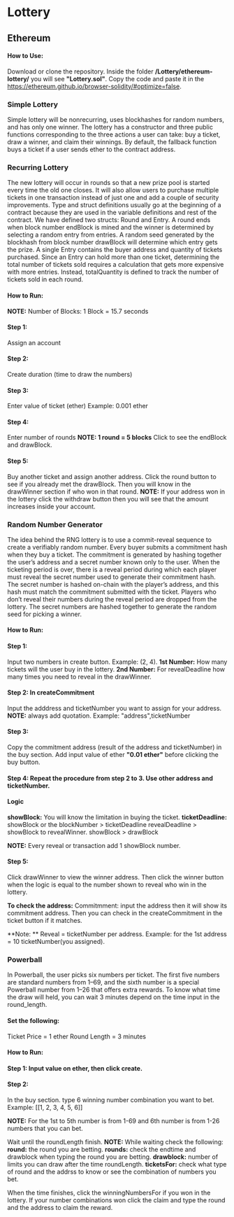 # Lottery

## Ethereum 


#### How to Use: 
Download or clone the repository. Inside the folder **/Lottery/ethereum-lottery/** you will see **"Lottery.sol"**. Copy the code and paste it in the https://ethereum.github.io/browser-solidity/#optimize=false.


### Simple Lottery
Simple lottery will be nonrecurring, uses blockhashes for random numbers, and has only one winner. The lottery has a constructor and three public functions corresponding to the three actions a user can take: buy a ticket, draw a winner, and claim their winnings. By default, the fallback function buys a ticket if a user sends ether to the contract address.


### Recurring Lottery
The new lottery will occur in rounds so that a new prize pool is started every time the old one closes. It will also allow users to purchase multiple tickets in one transaction instead of just one and add a couple of security improvements. Type and struct definitions usually go at the beginning of a contract because they are used in the variable definitions and rest of the contract. We have defined two structs: Round and Entry. A round ends when block number endBlock is mined and the winner is determined by selecting a random entry from entries. A random seed generated by the blockhash from block number drawBlock will determine which entry gets the prize. A single Entry contains the buyer address and quantity of tickets purchased. Since an Entry can hold more than one ticket, determining the total number of tickets sold requires a calculation that gets more expensive with more entries. Instead, totalQuantity is defined to track the number of tickets sold in each round.


#### How to Run: 
**NOTE:** Number of Blocks: 1 Block = 15.7 seconds
#### Step 1: 
Assign an account

#### Step 2:
Create duration (time to draw the numbers)

#### Step 3:
Enter value of ticket (ether) Example: 0.001 ether

#### Step 4: 
Enter number of rounds **NOTE: 1 round = 5 blocks** Click to see the endBlock and drawBlock.

#### Step 5:
Buy another ticket and assign another address. Click the round button to see if you already met the drawBlock. Then you will know in the drawWinner section if who won in that round. **NOTE:** If your address won in the lottery click the withdraw button then you will see that the amount increases inside your account.


### Random Number Generator
The idea behind the RNG lottery is to use a commit-reveal sequence to create a verifiably random number. Every buyer submits a commitment hash when they buy a ticket. The commitment is generated by hashing together the user’s address and a secret number known only to the user. When the ticketing period is over, there is a reveal period during which each player must reveal the secret number used to generate their commitment hash. The secret number is hashed on-chain with the player’s address, and this hash must match the commitment submitted with the ticket. Players who don’t reveal their numbers during the reveal period are dropped from the lottery. The secret numbers are hashed together to generate the random seed for picking a winner.


#### How to Run:
#### Step 1: 
Input two numbers in create button. Example: (2, 4).
**1st Number:** How many tickets will the user buy in the lottery.
**2nd Number:** For revealDeadline how many times you need to reveal in the drawWinner.

#### Step 2: In createCommitment
Input the adddress and ticketNumber you want to assign for your address.
**NOTE:** always add quotation. Example: "address",ticketNumber 

#### Step 3: 
Copy the commitment address (result of the address and ticketNumber) in the buy section. Add input value of ether **"0.01 ether"** before clicking the buy button.

#### Step 4: Repeat the procedure from step 2 to 3. Use other address and ticketNumber.

#### Logic
**showBlock:** You will know the limitation in buying the ticket.
**ticketDeadline:** showBlock or the blockNumber > ticketDeadline
revealDeadline > showBlock to revealWinner.
showBlock > drawBlock

**NOTE:** Every reveal or transaction add 1 showBlock number.

#### Step 5:
Click drawWinner to view the winner address. Then click the winner button when the logic is equal to the number shown to reveal who win in the lottery.

**To check the address:** 
Commitmment: input the address then it will show its commitment address. Then you can check in the createCommitment in the ticket button if it matches.

**Note: ** Reveal = ticketNumber per address. Example: for the 1st address = 10 ticketNumber(you assigned).




### Powerball
In Powerball, the user picks six numbers per ticket. The first five numbers are standard numbers from 1–69, and the sixth number is a special Powerball number from 1–26 that offers extra rewards. To know what time the draw will held, you can wait 3 minutes depend on the time input in the round_length. 

#### Set the following:
Ticket Price = 1 ether
Round Length = 3 minutes

#### How to Run:

#### Step 1: Input value on ether, then click create.

#### Step 2: 
In the buy section. type 6 winning number combination you want to bet. Example: [[1, 2, 3, 4, 5, 6]]

**NOTE:** For the 1st to 5th number is from 1-69 and 6th number is from 1-26 numbers that you can bet.

Wait until the roundLength finish. **NOTE:** While waiting check the following:
**round:** the round you are betting.
**rounds:** check the endtime and drawblock when typing the round you are betting.
**drawblock:** number of limits you can draw after the time roundLength.
**ticketsFor:** check what type of round and the addrss to know or see the combination of numbers you bet.

When the time finishes, click the winningNumbersFor if you won in the lottery. If your number combinations won click the claim and type the round and the address to claim the reward.



